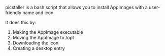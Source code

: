 picstaller is a bash script that allows you to install AppImages with a user-friendly name and icon.

It does this by:

1. Making the AppImage executable
2. Moving the AppImage to /opt
3. Downloading the icon
4. Creating a desktop entry


